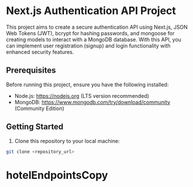 # Next.js Authentication API Project

This project aims to create a secure authentication API using Next.js, JSON Web Tokens (JWT), bcrypt for hashing passwords, and mongoose for creating models to interact with a MongoDB database. With this API, you can implement user registration (signup) and login functionality with enhanced security features.

## Prerequisites

Before running this project, ensure you have the following installed:

- Node.js: https://nodejs.org (LTS version recommended)
- MongoDB: https://www.mongodb.com/try/download/community (Community Edition)

## Getting Started

1. Clone this repository to your local machine:

```bash
git clone <repository_url>


```
# hotelEndpointsCopy
